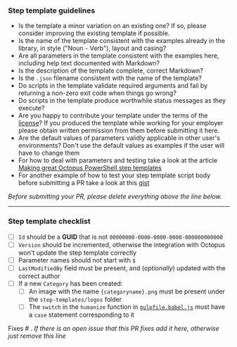 ### Step template guidelines

* Is the template a minor variation on an existing one? If so, please consider improving the existing template if possible.
* Is the name of the template consistent with the examples already in the library, in style ("Noun - Verb"), layout and casing?
* Are all parameters in the template consistent with the examples here, including help text documented with Markdown?
* Is the description of the template complete, correct Markdown?
* Is the `.json` filename consistent with the name of the template?
* Do scripts in the template validate required arguments and fail by returning a non-zero exit code when things go wrong?
* Do scripts in the template produce worthwhile status messages as they execute?
* Are you happy to contribute your template under the terms of the [license](https://github.com/OctopusDeploy/Library/blob/master/LICENSE)? If you produced the template while working for your employer please obtain written permission from them before submitting it here.
* Are the default values of parameters validly applicable in other user's environments? Don't use the default values as examples if the user will have to change them
* For how to deal with parameters and testing take a look at the article [Making great Octopus PowerShell step templates](http://www.lavinski.me/making-great-octopus-powershell-step-templates/)
* For another example of how to test your step template script body before submitting a PR take a look at this [gist](https://gist.github.com/JCapriotti/45639e06ba777ee974b1)

_Before submitting your PR, please delete everything above the line below._

---

### Step template checklist

- [ ] `Id` should be a **GUID** that is not `00000000-0000-0000-0000-000000000000`
- [ ] `Version` should be incremented, otherwise the integration with Octopus won't update the step template correctly
- [ ] Parameter names should not start with `$`
- [ ] `LastModifiedBy` field must be present, and (_optionally_) updated with the correct author
- [ ] If a new `Category` has been created:
   - [ ] An image with the name `{categoryname}.png` must be present under the `step-templates/logos` folder
   - [ ] The `switch` in the `humanize` function in [`gulpfile.babel.js`](https://github.com/OctopusDeploy/Library/blob/master/gulpfile.babel.js#L92) must have a `case` statement corresponding to it

Fixes # . _If there is an open issue that this PR fixes add it here, otherwise just remove this line_
